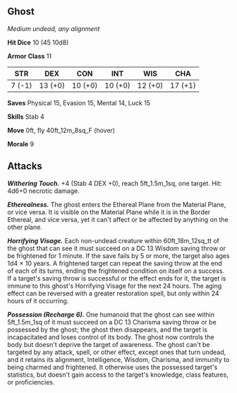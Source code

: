 ## Ghost

*Medium undead, any alignment*

**Hit Dice** 10 (45 10d8)

**Armor Class** 11

| STR     | DEX     | CON     | INT     | WIS     | CHA     |
|---------|---------|---------|---------|---------|---------|
|  7 (-1) | 13 (+0) | 10 (+0) | 10 (+0) | 12 (+0) | 17 (+1) |

**Saves** Physical 15, Evasion 15, Mental 14, Luck 15

**Skills** Stab 4

**Move** 0ft, fly 40ft\_12m\_8sq\_F (hover)

**Morale** 9

## Attacks

***Withering Touch.*** +4 (Stab 4 DEX +0), reach 5ft\_1.5m\_1sq, one target. Hit: 4d6+0 necrotic damage.

***Etherealness.*** The ghost enters the Ethereal Plane from the Material Plane, or vice versa. It is visible on the Material Plane while it is in the Border Ethereal, and vice versa, yet it can't affect or be affected by anything on the other plane.

***Horrifying Visage.*** Each non-undead creature within 60ft\_18m\_12sq\_tt of the ghost that can see it must succeed on a DC 13 Wisdom saving throw or be frightened for 1 minute. If the save fails by 5 or more, the target also ages 1d4 × 10 years. A frightened target can repeat the saving throw at the end of each of its turns, ending the frightened condition on itself on a success. If a target's saving throw is successful or the effect ends for it, the target is immune to this ghost's Horrifying Visage for the next 24 hours. The aging effect can be reversed with a greater restoration spell, but only within 24 hours of it occurring.

***Possession (Recharge 6).*** One humanoid that the ghost can see within 5ft\_1.5m\_1sq of it must succeed on a DC 13 Charisma saving throw or be possessed by the ghost; the ghost then disappears, and the target is incapacitated and loses control of its body. The ghost now controls the body but doesn't deprive the target of awareness. The ghost can't be targeted by any attack, spell, or other effect, except ones that turn undead, and it retains its alignment, Intelligence, Wisdom, Charisma, and immunity to being charmed and frightened. It otherwise uses the possessed target's statistics, but doesn't gain access to the target's knowledge, class features, or proficiencies.

